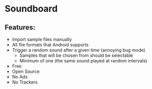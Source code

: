 # Soundboard

## Features:
- Import sample files manually
- All file formats that Android supports
- Trigger a random sound after a given time (annoying bug mode)
    - Samples that will be chosen from should be selectable
    - Minimum of one (the same sound played at random intervals)
- Free
- Open Source
- No Ads
- No Trackers
